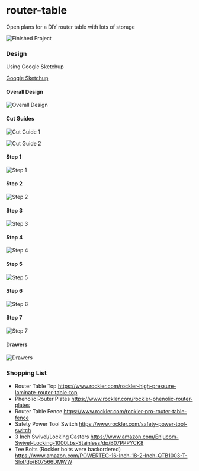 # router-table

Open plans for a DIY router table with lots of storage

![Finished Project](https://github.com/denniskline/router-table/blob/main/src/images/RouterTableFinished.jpg?raw=true)

### Design

Using Google Sketchup

[Google Sketchup](https://github.com/denniskline/router-table/blob/main/src/sketchup/Mobile%20Router%20Table.skp)

#### Overall Design

![Overall Design](https://github.com/denniskline/router-table/blob/main/src/images/Router%20Table%20-%20Design.png?raw=true)

#### Cut Guides

![Cut Guide 1](https://github.com/denniskline/router-table/blob/main/src/images/Router%20Table%20-%20Cut%20Guide%201.png?raw=true)

![Cut Guide 2](https://github.com/denniskline/router-table/blob/main/src/images/Router%20Table%20-%20Cut%20Guide%202.png?raw=true)

#### Step 1

![Step 1](https://github.com/denniskline/router-table/blob/main/src/images/Router%20Table%20-%20Step%200.png?raw=true)

#### Step 2

![Step 2](https://github.com/denniskline/router-table/blob/main/src/images/Router%20Table%20-%20Step%201.png?raw=true)

#### Step 3

![Step 3](https://github.com/denniskline/router-table/blob/main/src/images/Router%20Table%20-%20Step%202.png?raw=true)

#### Step 4

![Step 4](https://github.com/denniskline/router-table/blob/main/src/images/Router%20Table%20-%20Step%203.png?raw=true)

#### Step 5

![Step 5](https://github.com/denniskline/router-table/blob/main/src/images/Router%20Table%20-%20Step%204.png?raw=true)

#### Step 6

![Step 6](https://github.com/denniskline/router-table/blob/main/src/images/Router%20Table%20-%20Step%205.png?raw=true)

#### Step 7

![Step 7](https://github.com/denniskline/router-table/blob/main/src/images/Router%20Table%20-%20Step%206.png?raw=true)

#### Drawers

![Drawers](https://github.com/denniskline/router-table/blob/main/src/images/Router%20Table%20-%20Drawers.png?raw=true)

### Shopping List

 * Router Table Top https://www.rockler.com/rockler-high-pressure-laminate-router-table-top
 * Phenolic Router Plates https://www.rockler.com/rockler-phenolic-router-plates
 * Router Table Fence https://www.rockler.com/rockler-pro-router-table-fence
 * Safety Power Tool Switch https://www.rockler.com/safety-power-tool-switch
 * 3 Inch Swivel/Locking Casters https://www.amazon.com/Enjucom-Swivel-Locking-1000Lbs-Stainless/dp/B07PPPYCK8
 * Tee Bolts (Rockler bolts were backordered) https://www.amazon.com/POWERTEC-16-Inch-18-2-Inch-QTB1003-T-Slot/dp/B07566DMWW
